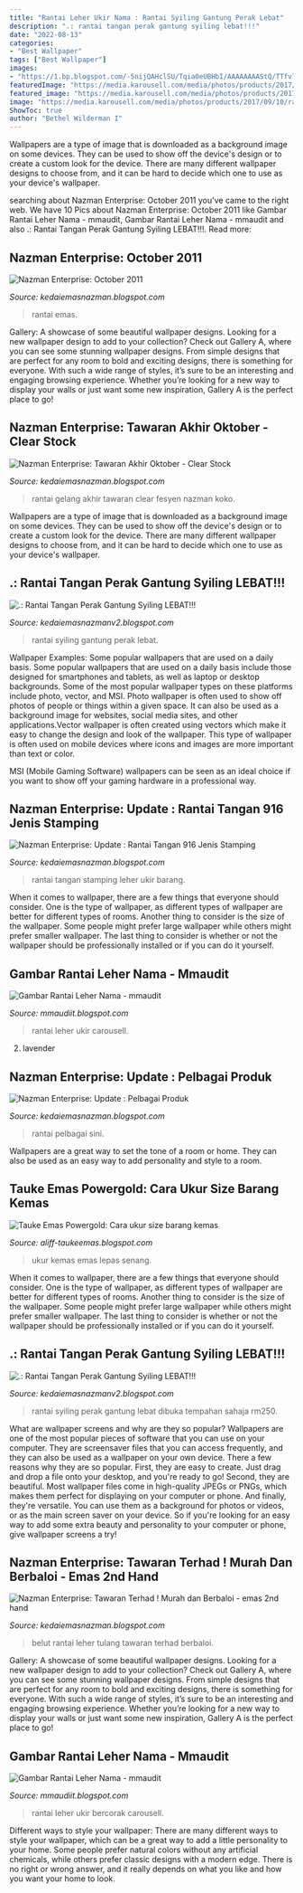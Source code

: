 ```yaml
---
title: "Rantai Leher Ukir Nama : Rantai Syiling Gantung Perak Lebat"
description: ".: rantai tangan perak gantung syiling lebat!!!"
date: "2022-08-13"
categories:
- "Best Wallpaper"
tags: ["Best Wallpaper"]
images:
- "https://1.bp.blogspot.com/-5nijQAHclSU/Tqia0eUBHbI/AAAAAAAAStQ/TTfvlSiWfQY/s1600/DSCN1385.JPG"
featuredImage: "https://media.karousell.com/media/photos/products/2017/09/10/rantai_leher_ukir_nama_1505024348_bfa29a28.jpg"
featured_image: "https://media.karousell.com/media/photos/products/2017/09/10/rantai_leher_ukir_nama_1505024348_bfa29a28.jpg"
image: "https://media.karousell.com/media/photos/products/2017/09/10/rantai_leher_ukir_nama_1505024348_bfa29a28.jpg"
ShowToc: true
author: "Bethel Wilderman I"
---
```



Wallpapers are a type of image that is downloaded as a background image on some devices. They can be used to show off the device's design or to create a custom look for the device. There are many different wallpaper designs to choose from, and it can be hard to decide which one to use as your device's wallpaper.

	

		
searching about Nazman Enterprise: October 2011 you've came to the right web. We have 10 Pics about Nazman Enterprise: October 2011 like Gambar Rantai Leher Nama - mmaudit, Gambar Rantai Leher Nama - mmaudit and also .: Rantai Tangan Perak Gantung Syiling LEBAT!!!. Read more:
		
    
## Nazman Enterprise: October 2011

<img loading=lazy src="https://1.bp.blogspot.com/-5nijQAHclSU/Tqia0eUBHbI/AAAAAAAAStQ/TTfvlSiWfQY/s1600/DSCN1385.JPG" onerror="this.onerror=null;this.src='https://tse1.mm.bing.net/th?id=OIP.OArcsl8BMfChKNQX32DtUgHaFj&amp;pid=15.1';" alt="Nazman Enterprise: October 2011">

_Source: kedaiemasnazman.blogspot.com_

>rantai emas. 

	

Gallery: A showcase of some beautiful wallpaper designs.
Looking for a new wallpaper design to add to your collection? Check out Gallery A, where you can see some stunning wallpaper designs. From simple designs that are perfect for any room to bold and exciting designs, there is something for everyone. With such a wide range of styles, it’s sure to be an interesting and engaging browsing experience. Whether you’re looking for a new way to display your walls or just want some new inspiration, Gallery A is the perfect place to go!





	
	
    
## Nazman Enterprise: Tawaran Akhir Oktober - Clear Stock

<img loading=lazy src="http://2.bp.blogspot.com/-zoJ9kRNobIk/TqiazkWtinI/AAAAAAAASs4/ik4MOHDAE8U/s1600/DSCN1387.JPG" onerror="this.onerror=null;this.src='https://tse4.mm.bing.net/th?id=OIP.5EyOOqX4FxSurGLUnGLiPAHaFj&amp;pid=15.1';" alt="Nazman Enterprise: Tawaran Akhir Oktober - Clear Stock">

_Source: kedaiemasnazman.blogspot.com_

>rantai gelang akhir tawaran clear fesyen nazman koko. 

	

Wallpapers are a type of image that is downloaded as a background image on some devices. They can be used to show off the device's design or to create a custom look for the device. There are many different wallpaper designs to choose from, and it can be hard to decide which one to use as your device's wallpaper.

    
## .: Rantai Tangan Perak Gantung Syiling LEBAT!!!

<img loading=lazy src="https://1.bp.blogspot.com/_0HrkL5G4m-g/TBdacgf5lCI/AAAAAAAAHyc/Uxsy5rHARMo/s1600/DSCN4576.JPG" onerror="this.onerror=null;this.src='https://tse3.mm.bing.net/th?id=OIP.0c-tif4nksV0_ZxGeT1ixAHaFj&amp;pid=15.1';" alt=".: Rantai Tangan Perak Gantung Syiling LEBAT!!!">

_Source: kedaiemasnazmanv2.blogspot.com_

>rantai syiling gantung perak lebat. 

	

Wallpaper Examples: Some popular wallpapers that are used on a daily basis.
Some popular wallpapers that are used on a daily basis include those designed for smartphones and tablets, as well as laptop or desktop backgrounds. Some of the most popular wallpaper types on these platforms include photo, vector, and MSI. 
Photo wallpaper is often used to show off photos of people or things within a given space. It can also be used as a background image for websites, social media sites, and other applications.Vector wallpaper is often created using vectors which make it easy to change the design and look of the wallpaper. This type of wallpaper is often used on mobile devices where icons and images are more important than text or color. 

MSI (Mobile Gaming Software) wallpapers can be seen as an ideal choice if you want to show off your gaming hardware in a professional way.

    
## Nazman Enterprise: Update : Rantai Tangan 916 Jenis Stamping

<img loading=lazy src="http://1.bp.blogspot.com/_0HrkL5G4m-g/TCmAYBkdUDI/AAAAAAAAIQE/76VxJ4keX-Q/w1200-h630-p-k-no-nu/DSCN4886.JPG" onerror="this.onerror=null;this.src='https://tse2.mm.bing.net/th?id=OIP.coy2NmbHkymBq5JJoV60NwHaEj&amp;pid=15.1';" alt="Nazman Enterprise: Update : Rantai Tangan 916 Jenis Stamping">

_Source: kedaiemasnazman.blogspot.com_

>rantai tangan stamping leher ukir barang. 

	

When it comes to wallpaper, there are a few things that everyone should consider. One is the type of wallpaper, as different types of wallpaper are better for different types of rooms. Another thing to consider is the size of the wallpaper. Some people might prefer large wallpaper while others might prefer smaller wallpaper. The last thing to consider is whether or not the wallpaper should be professionally installed or if you can do it yourself.

    
## Gambar Rantai Leher Nama - Mmaudit

<img loading=lazy src="https://media.karousell.com/media/photos/products/2017/09/10/rantai_leher_ukir_nama_1505024348_bfa29a28.jpg" onerror="this.onerror=null;this.src='https://tse1.mm.bing.net/th?id=OIP.kwoIHd8RilBNowJXax9ToAHaHa&amp;pid=15.1';" alt="Gambar Rantai Leher Nama - mmaudit">

_Source: mmaudiit.blogspot.com_

>rantai leher ukir carousell. 

	

2. lavender 

    
## Nazman Enterprise: Update : Pelbagai Produk

<img loading=lazy src="https://2.bp.blogspot.com/_0HrkL5G4m-g/TH8Lu77VvUI/AAAAAAAAJt4/b71PJRVY1jk/s1600/DSCN5832.JPG" onerror="this.onerror=null;this.src='https://tse2.mm.bing.net/th?id=OIP.jzU8sYL8Wm4DV1laDLqzMAHaFj&amp;pid=15.1';" alt="Nazman Enterprise: Update : Pelbagai Produk">

_Source: kedaiemasnazman.blogspot.com_

>rantai pelbagai sini. 

	

Wallpapers are a great way to set the tone of a room or home. They can also be used as an easy way to add personality and style to a room.

    
## Tauke Emas Powergold: Cara Ukur Size Barang Kemas

<img loading=lazy src="https://4.bp.blogspot.com/-uFefwf1ow20/VVDTCj5anaI/AAAAAAAAaiU/NZM1eEuhPx4/s1600/IMG-20150202-WA0005.jpg" onerror="this.onerror=null;this.src='https://tse3.mm.bing.net/th?id=OIP.hxUxAssO8uZxDbPt_G2juAAAAA&amp;pid=15.1';" alt="Tauke Emas Powergold: Cara ukur size barang kemas">

_Source: aliff-taukeemas.blogspot.com_

>ukur kemas emas lepas senang. 

	

When it comes to wallpaper, there are a few things that everyone should consider. One is the type of wallpaper, as different types of wallpaper are better for different types of rooms. Another thing to consider is the size of the wallpaper. Some people might prefer large wallpaper while others might prefer smaller wallpaper. The last thing to consider is whether or not the wallpaper should be professionally installed or if you can do it yourself.

    
## .: Rantai Tangan Perak Gantung Syiling LEBAT!!!

<img loading=lazy src="http://3.bp.blogspot.com/_0HrkL5G4m-g/TPbsu5_n8wI/AAAAAAAAMBQ/1IakQsiYliw/s1600/DSCN7272.JPG" onerror="this.onerror=null;this.src='https://tse3.mm.bing.net/th?id=OIP.d4g0yyu5l7fU1ZLh1qeeuwHaFj&amp;pid=15.1';" alt=".: Rantai Tangan Perak Gantung Syiling LEBAT!!!">

_Source: kedaiemasnazmanv2.blogspot.com_

>rantai syiling perak gantung lebat dibuka tempahan sahaja rm250. 

	

What are wallpaper screens and why are they so popular?
Wallpapers are one of the most popular pieces of software that you can use on your computer. They are screensaver files that you can access frequently, and they can also be used as a wallpaper on your own device. There a few reasons why they are so popular. First, they are easy to create. Just drag and drop a file onto your desktop, and you're ready to go! Second, they are beautiful. Most wallpaper files come in high-quality JPEGs or PNGs, which makes them perfect for displaying on your computer or phone. And finally, they're versatile. You can use them as a background for photos or videos, or as the main screen saver on your device. So if you're looking for an easy way to add some extra beauty and personality to your computer or phone, give wallpaper screens a try!

    
## Nazman Enterprise: Tawaran Terhad ! Murah Dan Berbaloi - Emas 2nd Hand

<img loading=lazy src="http://2.bp.blogspot.com/-OSQMJnlPfCo/TcOWNsYSS9I/AAAAAAAAPcA/0ynGEa8mfiw/s1600/DSCN9309.JPG" onerror="this.onerror=null;this.src='https://tse4.mm.bing.net/th?id=OIP.SDjc1dhoSL3dUBRYK9ycDAHaFj&amp;pid=15.1';" alt="Nazman Enterprise: Tawaran Terhad ! Murah dan Berbaloi - emas 2nd hand">

_Source: kedaiemasnazman.blogspot.com_

>belut rantai leher tulang tawaran terhad berbaloi. 

	

Gallery: A showcase of some beautiful wallpaper designs.
Looking for a new wallpaper design to add to your collection? Check out Gallery A, where you can see some stunning wallpaper designs. From simple designs that are perfect for any room to bold and exciting designs, there is something for everyone. With such a wide range of styles, it’s sure to be an interesting and engaging browsing experience. Whether you’re looking for a new way to display your walls or just want some new inspiration, Gallery A is the perfect place to go!





	
	
    
## Gambar Rantai Leher Nama - Mmaudit

<img loading=lazy src="https://media.karousell.com/media/photos/products/2018/05/02/rantai_leher_ukir_nama_bercorak_1525238644_91d5f0f2.jpg" onerror="this.onerror=null;this.src='https://tse4.mm.bing.net/th?id=OIP.ibgYCGIDmWhtoCyxAJdW6AHaHa&amp;pid=15.1';" alt="Gambar Rantai Leher Nama - mmaudit">

_Source: mmaudiit.blogspot.com_

>rantai leher ukir bercorak carousell. 

	

Different ways to style your wallpaper:
There are many different ways to style your wallpaper, which can be a great way to add a little personality to your home. Some people prefer natural colors without any artificial chemicals, while others prefer classic designs with a modern edge. There is no right or wrong answer, and it really depends on what you like and how you want your home to look.

